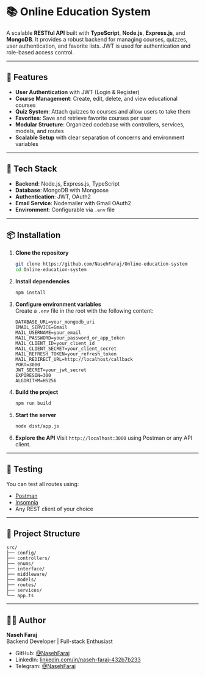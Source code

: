 # 📚 Online Education System

A scalable **RESTful API** built with **TypeScript**, **Node.js**, **Express.js**, and **MongoDB**. It provides a robust backend for managing courses, quizzes, user authentication, and favorite lists. JWT is used for authentication and role-based access control.

---

## 🚀 Features

- **User Authentication** with JWT (Login & Register)
- **Course Management**: Create, edit, delete, and view educational courses
- **Quiz System**: Attach quizzes to courses and allow users to take them
- **Favorites**: Save and retrieve favorite courses per user
- **Modular Structure**: Organized codebase with controllers, services, models, and routes
- **Scalable Setup** with clear separation of concerns and environment variables

---

## 🧰 Tech Stack

- **Backend**: Node.js, Express.js, TypeScript
- **Database**: MongoDB with Mongoose
- **Authentication**: JWT, OAuth2
- **Email Service**: Nodemailer with Gmail OAuth2
- **Environment**: Configurable via `.env` file

---

## 📦 Installation

1. **Clone the repository**
   ```bash
   git clone https://github.com/NasehFaraj/Online-education-system
   cd Online-education-system
   ```

2. **Install dependencies**
   ```bash
   npm install
   ```

3. **Configure environment variables**  
   Create a `.env` file in the root with the following content:
   ```env
   DATABASE_URL=your_mongodb_uri
   EMAIL_SERVICE=Gmail
   MAIL_USERNAME=your_email
   MAIL_PASSWORD=your_password_or_app_token
   MAIL_CLIENT_ID=your_client_id
   MAIL_CLIENT_SECRET=your_client_secret
   MAIL_REFRESH_TOKEN=your_refresh_token
   MAIL_REDIRECT_URL=http://localhost/callback
   PORT=3000
   JWT_SECRET=your_jwt_secret
   EXPIRESIN=300
   ALGORITHM=HS256
   ```

4. **Build the project**
   ```bash
   npm run build
   ```

5. **Start the server**
   ```bash
   node dist/app.js
   ```

6. **Explore the API**
   Visit `http://localhost:3000` using Postman or any API client.

---

## 🧪 Testing

You can test all routes using:
- [Postman](https://www.postman.com/)
- [Insomnia](https://insomnia.rest/)
- Any REST client of your choice

---

## 📁 Project Structure

```
src/
├── config/
├── controllers/
├── enums/
├── interface/
├── middleware/
├── models/
├── routes/
├── services/
└── app.ts
```

---

## 👨‍💻 Author

**Naseh Faraj**  
Backend Developer | Full-stack Enthusiast  
- GitHub: [@NasehFaraj](https://github.com/NasehFaraj)  
- LinkedIn: [linkedin.com/in/naseh-faraj-432b7b233](https://linkedin.com/in/naseh-faraj-432b7b233)  
- Telegram: [@NasehFaraj](https://t.me/NasehFaraj)



